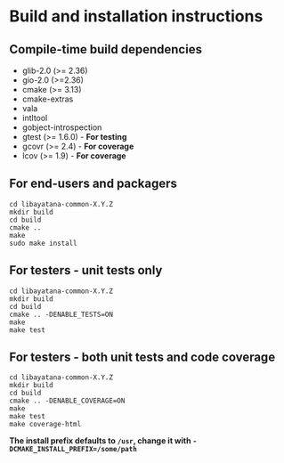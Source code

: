 # Build and installation instructions

## Compile-time build dependencies

 - glib-2.0 (>= 2.36)
 - gio-2.0 (>=2.36)
 - cmake (>= 3.13)
 - cmake-extras
 - vala
 - intltool
 - gobject-introspection
 - gtest (>= 1.6.0) - **For testing**
 - gcovr (>= 2.4) - **For coverage**
 - lcov (>= 1.9) - **For coverage**

## For end-users and packagers

```
cd libayatana-common-X.Y.Z
mkdir build
cd build
cmake ..
make
sudo make install
```
## For testers - unit tests only

```
cd libayatana-common-X.Y.Z
mkdir build
cd build
cmake .. -DENABLE_TESTS=ON
make
make test
```
## For testers - both unit tests and code coverage

```
cd libayatana-common-X.Y.Z
mkdir build
cd build
cmake .. -DENABLE_COVERAGE=ON
make
make test
make coverage-html
```
**The install prefix defaults to `/usr`, change it with `-DCMAKE_INSTALL_PREFIX=/some/path`**

